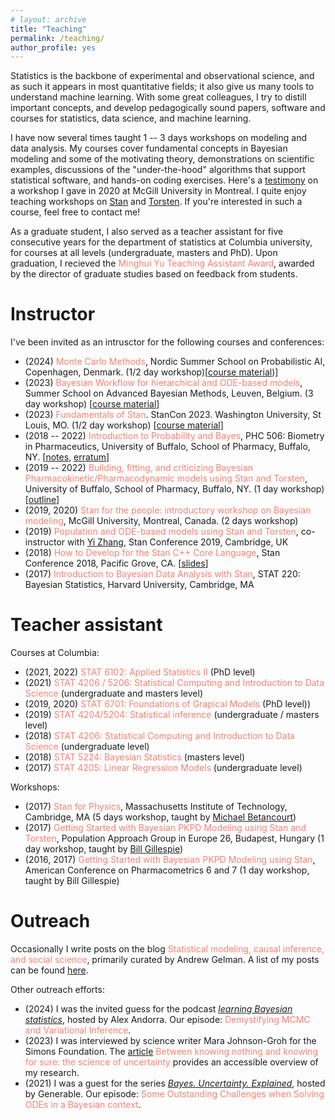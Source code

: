 ```yaml
---
# layout: archive
title: "Teaching"
permalink: /teaching/
author_profile: yes
---
```


Statistics is the backbone of experimental and observational science, and as such it appears in most quantitative fields; it also give us many tools to understand machine learning. With some great colleagues, I try to distill important concepts, and develop pedagogically sound papers, software and courses for statistics, data science, and machine learning.

I have now several times taught 1 -- 3 days workshops on modeling and data analysis.
My courses cover fundamental concepts in Bayesian modeling and some of the motivating theory, demonstrations on scientific examples, discussions of the "under-the-hood" algorithms that support statistical software, and hands-on coding exercises.
Here's a [testimony](https://statmodeling.stat.columbia.edu/2020/08/19/i-just-wanted-to-say-that-for-the-first-time-in-three-4-years-of-efforts-i-have-a-way-to-estimate-my-model/) on a workshop I gave in 2020 at McGill University in Montreal.
I quite enjoy teaching workshops on [Stan](https://mc-stan.org/) and [Torsten](https://github.com/metrumresearchgroup/Torsten). If you're interested in such a course, feel free to contact me!

As a graduate student, I also served as a teacher assistant for five consecutive years for the department of statistics at Columbia university, for courses at all levels (undergraduate, masters and PhD).
Upon graduation, I recieved the <span style="color:Salmon">Minghui Yu Teaching Assistant Award</span>, awarded by the director of graduate studies based on feedback from students.


# Instructor

I've been invited as an intrusctor for the following courses and conferences:

* (2024) <span style="color:Salmon">Monte Carlo Methods</span>, Nordic Summer School on Probabilistic AI, Copenhagen, Denmark. (1/2 day workshop)[[course material](https://github.com/probabilisticai/nordic-probai-2024/tree/main/day4/Charles%20Margoissan))]
* (2023) <span style="color:Salmon">Bayesian Workflow for hierarchical and ODE-based models</span>, Summer School on Advanced Bayesian Methods, Leuven, Belgium. (3 day workshop) [[course material](https://github.com/charlesm93/stanTutorial/tree/main/Leuven_summer_school2023)]
* (2023) <span style="color:Salmon">Fundamentals of Stan</span>. StanCon 2023. Washington University, St Louis, MO. (1/2 day workshop) [[course material](https://github.com/charlesm93/stanTutorial/tree/main/StanCon2023)]
* (2018 -- 2022) <span style="color:Salmon">Introduction to Probability and Bayes</span>, PHC 506: Biometry in Pharmaceutics, University of Buffalo, School of Pharmacy, Buffalo, NY. [[notes](http://charlesm93.github.io/files/Prob&Bayes.pdf), [erratum](http://charlesm93.github.io/files/notes_erratum.pdf)]
* (2019 -- 2022) <span style="color:Salmon">Building, fitting, and criticizing Bayesian Pharmacokinetic/Pharmacodynamic models using Stan and Torsten</span>, University of Buffalo, School of Pharmacy, Buffalo, NY. (1 day workshop) [[outline](http://charlesm93.github.io/files/outline-torsten_workshop.pdf)]
* (2019, 2020) <span style="color:Salmon">Stan for the people: introductory workshop on Bayesian modeling</span>, McGill University,
Montreal, Canada. (2 days workshop)
* (2019) <span style="color:Salmon">Population and ODE-based models using Stan and Torsten</span>,
co-instructor with [Yi Zhang](https://metrumrg.com/team_member/yi-zhang-ph-d/), Stan Conference 2019, Cambridge, UK
* (2018) <span style="color:Salmon">How to Develop for the Stan C++ Core Language</span>, Stan Conference 2018, Pacific Grove, CA. [[slides](https://github.com/charlesm93/presentations-and-writing/blob/master/StanCon2018_tutorial/Roadmap.pdf)]
* (2017) <span style="color:Salmon">Introduction to Bayesian Data Analysis with Stan</span>, STAT 220: Bayesian Statistics, Harvard University, Cambridge, MA

# Teacher assistant

Courses at Columbia:

* (2021, 2022) <span style="color:Salmon">STAT 6102: Applied Statistics II</span> (PhD level)
* (2021) <span style="color:Salmon">STAT 4206 / 5206: Statistical Computing and Introduction to Data Science</span> (undergraduate and masters level)
* (2019, 2020) <span style="color:Salmon">STAT 6701: Foundations of Grapical Models</span> (PhD level))
* (2019) <span style="color:Salmon">STAT 4204/5204: Statistical inference</span> (undergraduate / masters level)
* (2018) <span style="color:Salmon">STAT 4206: Statistical Computing and Introduction to Data Science</span> (undergraduate level)
* (2018) <span style="color:Salmon">STAT 5224: Bayesian Statistics</span> (masters level)
* (2017) <span style="color:Salmon">STAT 4205: Linear Regression Models</span> (undergraduate level)

Workshops:

* (2017) <span style="color:Salmon">Stan for Physics</span>, Massachusetts Institute of Technology, Cambridge, MA
(5 days workshop, taught by [Michael Betancourt](https://betanalpha.github.io))
* (2017) <span style="color:Salmon">Getting Started with Bayesian PKPD Modeling using Stan and Torsten</span>, Population Approach Group in Europe 26, Budapest, Hungary (1 day workshop, taught by [Bill Gillespie](https://metrumrg.com/team_member/william-r-gillespie-ph-d/))
* (2016, 2017) <span style="color:Salmon">Getting Started with Bayesian PKPD Modeling using Stan</span>, American Conference on Pharmacometrics 6 and 7 (1 day workshop, taught by Bill Gillespie)

# Outreach

Occasionally I write posts on the blog <span style="color:Salmon">Statistical modeling, causal inference, and social science</span>, primarily curated by Andrew Gelman. A list of my posts can be found [here](https://statmodeling.stat.columbia.edu/author/charles/).

Other outreach efforts:

* (2024) I was the invited guess for the podcast [_learning Bayesian statistics_](https://learnbayesstats.com/episode/90-demystifying-mcmc-variational-inference-charles-margossian/), hosted by Alex Andorra. Our episode: <span style="color:Salmon">Demystifying MCMC and Variational Inference</span>.
* (2023) I was interviewed by science writer Mara Johnson-Groh for the Simons Foundation. The [article](https://www.simonsfoundation.org/2023/06/12/between-knowing-nothing-and-knowing-for-sure-the-science-of-uncertainty/) <span style="color:Salmon">Between knowing nothing and knowing for sure: the science of uncertainty</span> provides an accessible overview of my research.
* (2021) I was a guest for the series [_Bayes. Uncertainty. Explained_](https://www.youtube.com/watch?v=hsNvClBFhcY), hosted by Generable. Our episode: <span style="color:Salmon">Some Outstanding Challenges when Solving ODEs in a Bayesian context</span>.

<!---->
<!--Currently I'm writing chapters for the upcoming textbook _Bayesian Workflow_; an early outline of this work exists as a [preprint](https://arxiv.org/abs/2011.01808).-->
